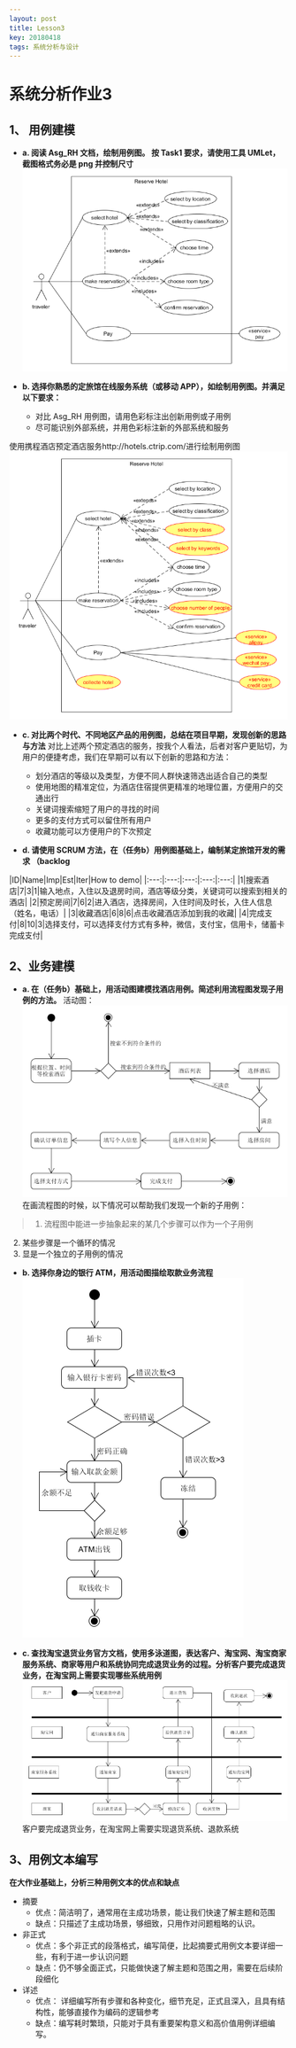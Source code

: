 ```yaml
---
layout: post
title: Lesson3
key: 20180418
tags: 系统分析与设计
---
```

# 系统分析作业3
## 1、 用例建模
* **a. 阅读 Asg_RH 文档，绘制用例图。 按 Task1 要求，请使用工具 UMLet，截图格式务必是 png 并控制尺寸**
![Alt text](../screenshots/uml/reserve_hotel.png)

* **b. 选择你熟悉的定旅馆在线服务系统（或移动 APP），如绘制用例图。并满足以下要求：**
  - 对比 Asg_RH 用例图，请用色彩标注出创新用例或子用例
  - 尽可能识别外部系统，并用色彩标注新的外部系统和服务

使用携程酒店预定酒店服务http://hotels.ctrip.com/进行绘制用例图
![Alt text](../screenshots/uml/reserve_hotel2.png)


* **c. 对比两个时代、不同地区产品的用例图，总结在项目早期，发现创新的思路与方法**
对比上述两个预定酒店的服务，按我个人看法，后者对客户更贴切，为用户的便捷考虑，我们在早期可以有以下创新的思路和方法：
  * 划分酒店的等级以及类型，方便不同人群快速筛选出适合自己的类型
  * 使用地图的精准定位，为酒店住宿提供更精准的地理位置，方便用户的交通出行
  * 关键词搜索缩短了用户的寻找的时间
  * 更多的支付方式可以留住所有用户
  * 收藏功能可以方便用户的下次预定

* **d. 请使用 SCRUM 方法，在（任务b）用例图基础上，编制某定旅馆开发的需求 （backlog**

|ID|Name|Imp|Est|Iter|How to demo|
|:---:|:---:|:---:|:---:|:---:|
|1|搜索酒店|7|3|1|输入地点，入住以及退房时间，酒店等级分类，关键词可以搜索到相关的酒店|
|2|预定房间|7|6|2|进入酒店，选择房间，入住时间及时长，入住人信息（姓名，电话）|
|3|收藏酒店|6|8|6|点击收藏酒店添加到我的收藏|
|4|完成支付|8|10|3|选择支付，可以选择支付方式有多种，微信，支付宝，信用卡，储蓄卡完成支付|


## 2、业务建模

* **a. 在（任务b）基础上，用活动图建模找酒店用例。简述利用流程图发现子用例的方法。**
活动图：
![Alt text](../screenshots/uml/activity_hotel.png)
在画流程图的时候，以下情况可以帮助我们发现一个新的子用例：
>1. 流程图中能进一步抽象起来的某几个步骤可以作为一个子用例
2. 某些步骤是一个循环的情况
3. 显是一个独立的子用例的情况

* **b. 选择你身边的银行 ATM，用活动图描绘取款业务流程**
![Alt text](../screenshots/uml/activity_atm.png)

* **c. 查找淘宝退货业务官方文档，使用多泳道图，表达客户、淘宝网、淘宝商家服务系统、商家等用户和系统协同完成退货业务的过程。分析客户要完成退货业务，在淘宝网上需要实现哪些系统用例**
![Alt text](../screenshots/uml/activity_taobao.png)
客户要完成退货业务，在淘宝网上需要实现退货系统、退款系统

## 3、用例文本编写

**在大作业基础上，分析三种用例文本的优点和缺点**
* 摘要 
  * 优点：简洁明了，通常用在主成功场景，能让我们快速了解主题和范围
  * 缺点：只描述了主成功场景，够细致，只用作对问题粗略的认识。
* 非正式 
  * 优点：多个非正式的段落格式，编写简便，比起摘要式用例文本要详细一些，有利于进一步认识问题
  * 缺点：仍不够全面正式，只能做快速了解主题和范围之用，需要在后续阶段细化
* 详述 
  * 优点： 详细编写所有步骤和各种变化，细节充足，正式且深入，且具有结构性，能够直接作为编码的逻辑参考
  * 缺点：编写耗时繁琐，只能对于具有重要架构意义和高价值用例详细编写。